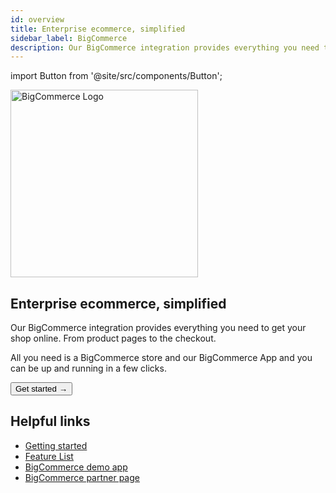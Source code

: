 ```yaml
---
id: overview
title: Enterprise ecommerce, simplified
sidebar_label: BigCommerce
description: Our BigCommerce integration provides everything you need to get your shop online. From product pages to the checkout.
---
```


import Button from '@site/src/components/Button';

<a href="https://www.bigcommerce.com/" rel="noreferrer noopener" target="_blank" aria-label="visit the BigCommerce site" className="brighten">
  <img src="/docs/img/docs/platform/bigcommerce-logo.svg" alt="BigCommerce Logo" width="300"/>
</a>

## Enterprise ecommerce, simplified

Our BigCommerce integration provides everything you need to get your shop online. From product pages to the checkout.

All you need is a BigCommerce store and our BigCommerce App and you can be up and running in a few clicks.


<Button variant="contained" size="medium" href="/docs/integrations/bigcommerce/getting-started">
  Get started →
</Button>
<div className="mb60"></div>

## Helpful links

- [Getting started](/docs/integrations/bigcommerce/getting-started)
- [Feature List](/docs/integrations/bigcommerce/features)
- [BigCommerce demo app](https://v3demo2.deity.io/)
- [BigCommerce partner page](https://www.bigcommerce.com/apps/deity-falcon-pwa-storefront/)
